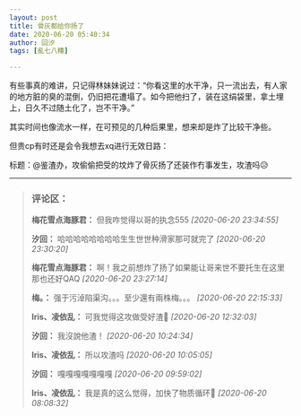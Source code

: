 ```yaml
---
layout: post
title: 骨灰都给你扬了
date: 2020-06-20 05:40:34
author: 回汐
tags: [亂七八糟]

---
```

有些事真的难讲，只记得林妹妹说过：“你看这里的水干净，只一流出去，有人家的地方脏的臭的混倒，仍旧把花遭塌了。如今把他扫了，装在这绢袋里，拿土埋上，日久不过随土化了，岂不干净。”

其实时间也像流水一样，在可预见的几种后果里，想来却是炸了比较干净些。

但贵cp有时还是会令我想去xq进行无效日路：

标题：@鉴渣办，攻偷偷把受的坟炸了骨灰扬了还装作冇事发生，攻渣吗😥

---
> ### 评论区：
>**梅花雪点海豚君：** 但我咋觉得以哥的执念555  *[2020-06-20 23:34:55]*
>
>**汐回：** 哈哈哈哈哈哈哈哈生生世世种滑家那可就完了  *[2020-06-20 23:30:20]*
>
>**梅花雪点海豚君：** 啊！我之前想炸了扬了如果能让哥来世不要托生在这里那也还好QAQ  *[2020-06-20 23:27:14]*
>
>**梅。：** 强于污淖陷渠沟。。。至少還有兩株梅。。。  *[2020-06-20 22:15:33]*
>
>**Iris、凌依乱：** 可我觉得这攻做受好渣🌚  *[2020-06-20 12:32:03]*
>
>**汐回：** 我沒說他渣！  *[2020-06-20 10:24:34]*
>
>**Iris、凌依乱：** 所以攻渣吗  *[2020-06-20 10:05:05]*
>
>**汐回：** 嘎嘎嘎嘎嘎嘎嘎  *[2020-06-20 09:59:02]*
>
>**Iris、凌依乱：** 我是真的这么觉得，加快了物质循环🙈  *[2020-06-20 08:08:32]*
>
>
